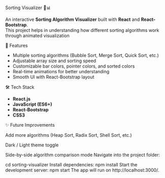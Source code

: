  Sorting Visualizer 🔢📊

An interactive **Sorting Algorithm Visualizer** built with **React** and **React-Bootstrap**.  
This project helps in understanding how different sorting algorithms work through animated visualization

🚀 Features
- Multiple sorting algorithms (Bubble Sort, Merge Sort, Quick Sort, etc.)
- Adjustable array size and sorting speed
- Customizable bar colors, pointer colors, and sorted colors
- Real-time animations for better understanding
- Smooth UI with React-Bootstrap layout

 🛠️ Tech Stack
- **React.js**
- **JavaScript (ES6+)**
- **React-Bootstrap**
- **CSS3**

✨ Future Improvements

Add more algorithms (Heap Sort, Radix Sort, Shell Sort, etc.)

Dark / Light theme toggle

Side-by-side algorithm comparison mode
Navigate into the project folder:

cd sorting-visualizer
Install dependencies:
npm install
Start the development server:
npm start
The app will run on http://localhost:3000/.
